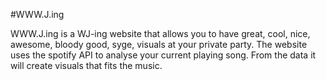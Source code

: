 #WWW.J.ing


WWW.J.ing is a WJ-ing website that allows you to have great, cool, nice, awesome, bloody good, syge, visuals at your private party. The website uses the spotify API to analyse your current playing song. From the data it will create visuals that fits the music.
